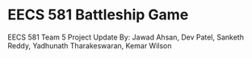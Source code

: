 # EECS 581 Battleship Game
EECS 581 Team 5 Project Update
By: Jawad Ahsan, Dev Patel, Sanketh Reddy, Yadhunath Tharakeswaran, Kemar Wilson

